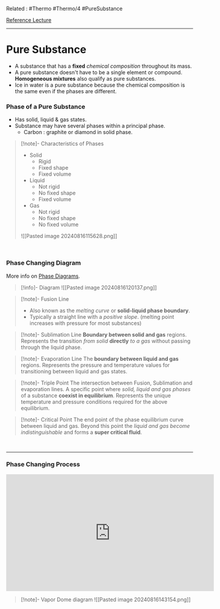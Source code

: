  Related : #Thermo #Thermo/4 #PureSubstance
 
[Reference Lecture](file:///E:%5CAcademics%5CSEM%203%5CME1823-Fundamentals%20of%20Engineering%20Thermodynamics%20and%20Applications%5CLecture%20Video%5CLec%2006%20-%20Properties%20of%20Pure%20Substances-part%202.mp4)
<br>

****
# Pure Substance
- A substance that has a **fixed** *chemical composition* throughout its mass.
- A pure substance doesn't have to be a single element or compound. **Homogeneous mixtures** also qualify as pure substances.
- Ice in water is a pure substance because the chemical composition is the same even if the phases are different.

### Phase of a Pure Substance
- Has solid, liquid & gas states.
- Substance may have several phases within a principal phase.
	- Carbon : graphite or diamond in solid phase.
>[!note]- Characteristics of Phases
>- Solid
>	- Rigid
>	- Fixed shape
>	- Fixed volume
>- Liquid
>	- Not rigid
>	- No fixed shape
>	- Fixed volume
>- Gas
>	- Not rigid
>	- No fixed shape
>	- No fixed volume
>
>![[Pasted image 20240816115628.png]]

<br>

### Phase Changing Diagram

More info on [Phase Diagrams](https://www.youtube.com/watch?v=-5oq5CZlY8k).

>[!info]- Diagram
>![[Pasted image 20240816120137.png]]

>[!note]- Fusion Line
>- Also known as the *melting curve* or **solid-liquid phase boundary**.
>- Typically a straight line with a *positive slope*. (melting point increases with pressure for most substances)

>[!note]- Sublimation Line
>**Boundary between solid and gas** regions.
>Represents the transition *from solid* **directly** *to a gas* without passing through the liquid phase.

>[!note]- Evaporation Line
>The **boundary between liquid and gas** regions.
>Represents the pressure and temperature values for transitioning between liquid and gas states.

>[!note]- Triple Point
>The intersection between Fusion, Sublimation and evaporation lines.
>A specific point where *solid, liquid and gas phases* of a substance **coexist in equilibrium**.
>Represents the unique temperature and pressure conditions required for the above equilibrium.

>[!note]- Critical Point
>The end point of the phase equilibrium curve between liquid and gas.
>Beyond this point the *liquid and gas become indistinguishable* and forms a **super critical fluid**.

<br>

****

### Phase Changing Process
<iframe width="560" height="315" src="https://www.youtube.com/embed/iZbnY0QWHe8?si=yU3-g5bnYq1FwG_I" title="YouTube video player" frameborder="0" allow="accelerometer; autoplay; clipboard-write; encrypted-media; gyroscope; picture-in-picture; web-share" referrerpolicy="strict-origin-when-cross-origin" allowfullscreen></iframe>

>[!note]- Vapor Dome diagram
> ![[Pasted image 20240816143154.png]]